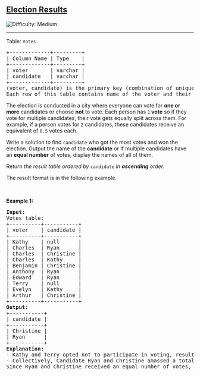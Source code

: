 <h2><a href="https://leetcode.com/problems/election-results">Election Results</a></h2> <img src='https://img.shields.io/badge/Difficulty-Medium-orange' alt='Difficulty: Medium' /><hr><p>Table: <code><font face="monospace">Votes</font></code></p>

<pre>
+-------------+---------+ 
| Column Name | Type    | 
+-------------+---------+ 
| voter       | varchar | 
| candidate   | varchar |
+-------------+---------+
(voter, candidate) is the primary key (combination of unique values) for this table.
Each row of this table contains name of the voter and their candidate. 
</pre>

<p>The election is conducted in a city where everyone can vote for <strong>one or more</strong> candidates or choose <strong>not</strong> to vote. Each person has <code>1</code><strong> vote</strong> so if they vote for multiple candidates, their vote gets equally split across them. For example, if a person votes for <code>2</code> candidates, these candidates receive an equivalent of <code>0.5</code>&nbsp;votes each.</p>

<p>Write a solution to find <code>candidate</code> who got the most votes and won the election. Output the name of the <strong>candidate</strong> or If multiple candidates have an <strong>equal number</strong> of votes, display the names of all of them.</p>

<p>Return<em> the result table ordered</em> <em>by</em> <code>candidate</code> <em>in <strong>ascending</strong> order.</em></p>

<p>The result format is in the following example.</p>

<p>&nbsp;</p>
<p><strong class="example">Example 1:</strong></p>

<pre>
<strong>Input:</strong> 
Votes table:
+----------+-----------+
| voter    | candidate |
+----------+-----------+
| Kathy    | null      |
| Charles  | Ryan      |
| Charles  | Christine |
| Charles  | Kathy     |
| Benjamin | Christine |
| Anthony  | Ryan      |
| Edward   | Ryan      |
| Terry    | null      |
| Evelyn   | Kathy     |
| Arthur   | Christine |
+----------+-----------+
<strong>Output:</strong> 
+-----------+
| candidate | 
+-----------+
| Christine |  
| Ryan      |  
+-----------+
<strong>Explanation:</strong> 
- Kathy and Terry opted not to participate in voting, resulting in their votes being recorded as 0. Charles distributed his vote among three candidates, equating to 0.33 for each candidate. On the other hand, Benjamin, Arthur, Anthony, Edward, and Evelyn each cast their votes for a single candidate.
- Collectively, Candidate Ryan and Christine amassed a total of 2.33 votes, while Kathy received a combined total of 1.33 votes.
Since Ryan and Christine received an equal number of votes, we will display their names in ascending order.</pre>

